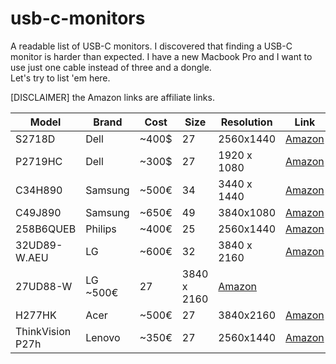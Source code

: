 # usb-c-monitors
A readable list of USB-C monitors. I discovered that finding a USB-C monitor is harder than expected. I have a new Macbook Pro and I want to use just one cable instead of three and a dongle.  
Let's try to list 'em here.

[DISCLAIMER] the Amazon links are affiliate links.

Model | Brand | Cost | Size | Resolution | Link 
-----|-----|-----|-----|-----|-----
S2718D | Dell | ~400$ | 27 | 2560x1440 | [Amazon](https://amzn.to/2zwOsgb)
P2719HC | Dell | ~300$ | 27 | 1920 x 1080 | [Amazon](https://amzn.to/2QsLOlw)
C34H890 | Samsung | ~500€ | 34 | 3440 x 1440 | [Amazon](https://amzn.to/2RI0R8f)
C49J890 | Samsung | ~650€ | 49 | 3840x1080 | [Amazon](https://amzn.to/2B2qzNH)
258B6QUEB | Philips | ~400€ | 25 | 2560x1440 | [Amazon](https://amzn.to/2PqIZN6)
32UD89-W.AEU | LG | ~600€ | 32 | 3840 x 2160 | [Amazon](https://amzn.to/2QNUymx)
27UD88-W | LG ~500€ | 27 | 3840 x 2160 | [Amazon](https://www.amazon.it/LG-27UD88-W-LED-Lit-Monitor-Type-C/dp/B01CDYB0QS)
H277HK | Acer | ~500€ | 27 | 3840x2160 | [Amazon](https://amzn.to/2PpWmgx)
ThinkVision P27h | Lenovo | ~350€ | 27 | 2560x1440 | [Amazon](https://amzn.to/2QMQNgQ)
